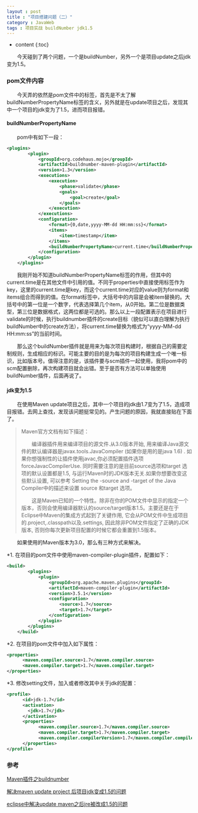 ```yaml
---
layout : post
title : "项目搭建问题（二）"
category : JavaWeb
tags : 项目实战 buildNumber jdk1.5
---
```

* content
{:toc}

　　今天碰到了两个问题，一个是buildNumber，另外一个是项目update之后jdk变为1.5。




### pom文件内容

　　今天弄的依然是pom文件中的标签，首先是不太了解buildNumberPropertyName标签的含义，另外就是在update项目之后，发现其中一个项目的jdk变为了1.5，进而项目报错。

#### buildNumberPropertyName

　　pom中有如下一段：

```xml
<plugins>
		<plugin>
			<groupId>org.codehaus.mojo</groupId>
			<artifactId>buildnumber-maven-plugin</artifactId>
			<version>1.3</version> 
			<executions>
				<execution>
					<phase>validate</phase>
					<goals>
						<goal>create</goal>
					</goals>
				</execution>
			</executions>
			<configuration>
				<format>{0,date,yyyy-MM-dd HH:mm:ss}</format>
				<items>
					<item>timestamp</item>
				</items>
				<buildNumberPropertyName>current.time</buildNumberPropertyName>
			</configuration>
		</plugin>
	</plugins>
```

　　我刚开始不知道buildNumberPropertyName标签的作用，但其中的current.time是在其他文件中引用的值。不同于properties中直接使用标签作为key，这里的current.time是key，而这个current.time对应的value则为format和items组合而得到的值。在format标签中，大括号中的内容是会被item替换的。大括号中的第一位是一个数字，代表选择第几个item，从0开始。第二位是数据类型，第三位是数据格式，这两位都是可选的。那么以上一段配置表示在项目进行validate的时候，执行buildnumber插件的create目标（貌似可以直白理解为执行buildNumber中的create方法），将current.time替换为格式为“yyyy-MM-dd HH:mm:ss”的当前时间。

　　那么这个buildNumber插件就是用来为每次项目构建时，根据自己的需要定制规则，生成相应的标识。可能主要的目的是为每次的项目构建生成一个唯一标识，比如版本号。值得注意的是，该插件要与scm插件一起使用，我将pom中的scm配置删除，再次构建项目就会出错。至于是否有方法可以单独使用buildNumber插件，后面再说了。

#### jdk变为1.5

　　在使用Maven update项目之后，其中一个项目的jdk由1.7变为了1.5，造成项目报错。去网上查找，发现该问题挺常见的。产生问题的原因，我就直接贴在下面了。

> Maven官方文档有如下描述：
>
> 　　编译器插件用来编译项目的源文件.从3.0版本开始, 用来编译Java源文件的默认编译器是javax.tools.JavaCompiler (如果你是用的是java 1.6) . 如果你想强制性的让插件使用javac,你必须配置插件选项 forceJavacCompilerUse. 同时需要注意的是目前source选项和target 选项的默认设置都是1.5, 与运行Maven时的JDK版本无关.如果你想要改变这些默认设置, 可以参考 Setting the -source and -target of the Java Compiler中的描述来设置 source 和target 选项。
>
> 　　这是Maven已知的一个特性。除非在你的POM文件中显示的指定一个版本，否则会使用编译器默认的source/target版本1.5。主要还是在于Eclipse中Maven的集成方式起到了关键作用, 它会从POM文件中生成项目的.project,.classpath以及.settings, 因此除非POM文件指定了正确的JDK版本, 否则你每次更新项目配置的时候它都会重置到1.5版本。

　　如果使用的Maven版本为3.0，那么有三种方式来解决。

*1. 在项目的pom文件中使用maven-compiler-plugin插件，配置如下：

```xml
<build>
		<plugins>
		    <plugin>
		        <groupId>org.apache.maven.plugins</groupId>
		        <artifactId>maven-compiler-plugin</artifactId>
		        <version>3.5.1</version>
		        <configuration>
		            <source>1.7</source>
		            <target>1.7</target>
		        </configuration>
		    </plugin>
		</plugins>
	</build>
```

*2. 在项目的pom文件中加入如下属性：

```xml
<properties>  
      <maven.compiler.source>1.7</maven.compiler.source>  
      <maven.compiler.target>1.7</maven.compiler.target>
</properties>
```

*3. 修改setting文件，加入或者修改其中关于jdk的配置：

```xml
<profile>
      <id>jdk-1.7</id>
      <activation>
        <jdk>1.7</jdk>
      </activation>
      <properties>
            <maven.compiler.source>1.7</maven.compiler.source>
            <maven.compiler.target>1.7</maven.compiler.target>
            <maven.compiler.compilerVersion>1.7</maven.compiler.compilerVersion>
      </properties>
</profile>
```

### 参考

[Maven插件之buildnumber](http://www.360doc.com/content/13/1028/17/9318309_324837708.shtml)

[解决maven update project 后项目jdk变成1.5的问题](http://www.jb51.net/article/98174.htm)

[eclipse中解决update maven之后jre被改成1.5的问题](http://www.cnblogs.com/ScvQ/p/6880066.html)